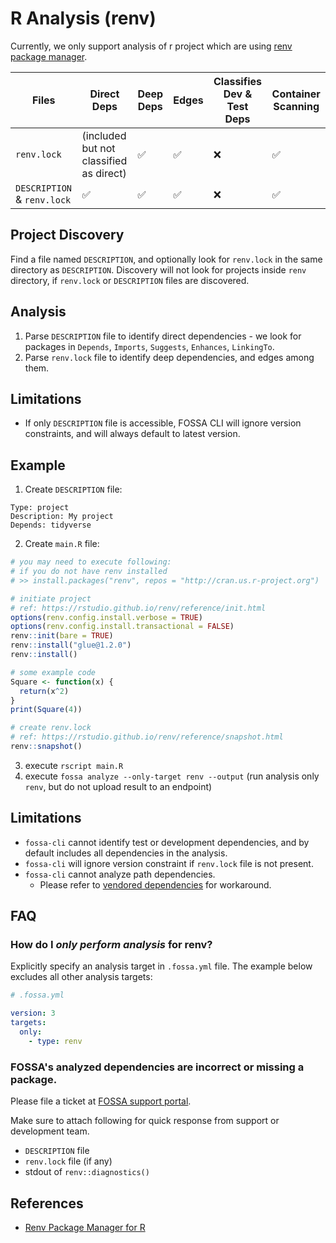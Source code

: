 # R Analysis (renv)

Currently, we only support analysis of r project which are using [renv package manager](https://rstudio.github.io/renv/index.html).

| Files                       | Direct Deps                             | Deep Deps          | Edges              | Classifies Dev & Test Deps | Container Scanning |
| --------------------------- | --------------------------------------- | ------------------ | ------------------ | -------------------------- | ------------------ |
| `renv.lock`                 | (included but not classified as direct) | :white_check_mark: | :white_check_mark: | :x:                        | :white_check_mark: |
| `DESCRIPTION` & `renv.lock` | :white_check_mark:                      | :white_check_mark: | :white_check_mark: | :x:                        | :white_check_mark: |


## Project Discovery

Find a file named `DESCRIPTION`, and optionally look for `renv.lock` in the same directory as `DESCRIPTION`. Discovery will not look for
projects inside `renv` directory, if `renv.lock` or `DESCRIPTION` files are discovered.

## Analysis

1. Parse `DESCRIPTION` file to identify direct dependencies - we look for packages in `Depends`, `Imports`, `Suggests`, `Enhances`, `LinkingTo`.
2. Parse `renv.lock` file to identify deep dependencies, and edges among them.

## Limitations

- If only `DESCRIPTION` file is accessible, FOSSA CLI will ignore version constraints, and will always default to latest version.

## Example

1. Create `DESCRIPTION` file:
```text
Type: project
Description: My project
Depends: tidyverse

```

2. Create `main.R` file:
```r
# you may need to execute following: 
# if you do not have renv installed
# >> install.packages("renv", repos = "http://cran.us.r-project.org")

# initiate project
# ref: https://rstudio.github.io/renv/reference/init.html
options(renv.config.install.verbose = TRUE)
options(renv.config.install.transactional = FALSE)
renv::init(bare = TRUE)
renv::install("glue@1.2.0")
renv::install()

# some example code
Square <- function(x) {
  return(x^2)
}
print(Square(4))

# create renv.lock
# ref: https://rstudio.github.io/renv/reference/snapshot.html
renv::snapshot()
```
3. execute `rscript main.R`
4. execute `fossa analyze --only-target renv --output` (run analysis only `renv`, but do not upload result to an endpoint)

## Limitations


- `fossa-cli` cannot identify test or development dependencies, and by default includes all dependencies in the analysis.
- `fossa-cli` will ignore version constraint if `renv.lock` file is not present.
- `fossa-cli` cannot analyze path dependencies. <!-- renv does not have docs on local packages --> 
  - Please refer to [vendored dependencies](./../../../../features/vendored-dependencies.md) for workaround. 

## FAQ

### How do I *only perform analysis* for renv?

Explicitly specify an analysis target in `.fossa.yml` file. The example below excludes all other analysis targets:

```yaml
# .fossa.yml 

version: 3
targets:
  only:
    - type: renv
```

### FOSSA's analyzed dependencies are incorrect or missing a package. 

Please file a ticket at [FOSSA support portal](https://support.fossa.com).

Make sure to attach following for quick response from support or development team.

* `DESCRIPTION` file
* `renv.lock` file (if any)
* stdout of `renv::diagnostics()`

## References

- [Renv Package Manager for R](https://rstudio.github.io/renv/index.html)